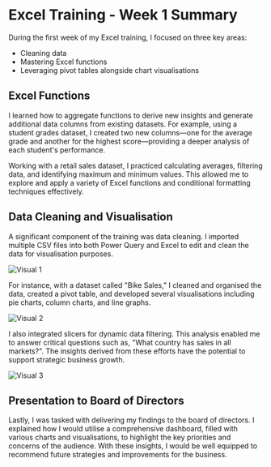 # Excel Training - Week 1 Summary

During the first week of my Excel training, I focused on three key areas:

*   Cleaning data
*   Mastering Excel functions
*   Leveraging pivot tables alongside chart visualisations

## Excel Functions

I learned how to aggregate functions to derive new insights and generate additional data columns from existing datasets. For example, using a student grades dataset, I created two new columns—one for the average grade and another for the highest score—providing a deeper analysis of each student's performance.

Working with a retail sales dataset, I practiced calculating averages, filtering data, and identifying maximum and minimum values. This allowed me to explore and apply a variety of Excel functions and conditional formatting techniques effectively.

## Data Cleaning and Visualisation

A significant component of the training was data cleaning. I imported multiple CSV files into both Power Query and Excel to edit and clean the data for visualisation purposes.

![Visual 1](Visual_1.jpeg)

For instance, with a dataset called "Bike Sales," I cleaned and organised the data, created a pivot table, and developed several visualisations including pie charts, column charts, and line graphs.

![Visual 2](Visual_2.jpeg)

I also integrated slicers for dynamic data filtering. This analysis enabled me to answer critical questions such as, "What country has sales in all markets?". The insights derived from these efforts have the potential to support strategic business growth.

![Visual 3](Visual_3.jpeg)


## Presentation to Board of Directors

Lastly, I was tasked with delivering my findings to the board of directors. I explained how I would utilise a comprehensive dashboard, filled with various charts and visualisations, to highlight the key priorities and concerns of the audience. With these insights, I would be well equipped to recommend future strategies and improvements for the business.
